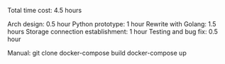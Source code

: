 Total time cost: 4.5 hours

Arch design: 0.5 hour
Python prototype: 1 hour
Rewrite with Golang: 1.5 hours
Storage connection establishment: 1 hour
Testing and bug fix: 0.5 hour

Manual:
git clone
docker-compose build
docker-compose up